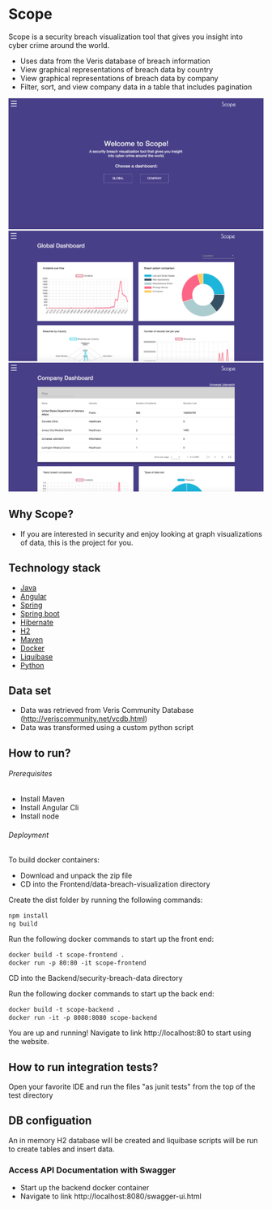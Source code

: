 # Scope

Scope is a security breach visualization tool that gives you insight into cyber crime around the world.
 
  * Uses data from the Veris database of breach information
  * View graphical representations of breach data by country
  * View graphical representations of breach data by company
  * Filter, sort, and view company data in a table that includes pagination
  
  ![alt tag](https://github.com/CodeByAlex/Data-Breach-Visualization/blob/master/images/home-screen.png)
  ![alt tag](https://github.com/CodeByAlex/Data-Breach-Visualization/blob/master/images/global-dash.png)
  ![alt tag](https://github.com/CodeByAlex/Data-Breach-Visualization/blob/master/images/company-dash.png)
 
## Why Scope?

  - If you are interested in security and enjoy looking at graph visualizations of data, this is the project for you.

## Technology stack
 
 * [Java](https://www.java.com/)
 * [Angular](https://angular.io/)
 * [Spring](http://docs.spring.io/)
 * [Spring boot](http://docs.spring.io/spring-boot/)
 * [Hibernate](http://projects.spring.io/spring-data/) 
 * [H2](www.h2database.com)
 * [Maven](https://maven.apache.org/)
 * [Docker](https://www.docker.com/)
 * [Liquibase](https://www.liquibase.org/)
 * [Python](https://www.python.org/)

## Data set

* Data was retrieved from Veris Community Database (http://veriscommunity.net/vcdb.html)
* Data was transformed using a custom python script

## How to run?

###### _Prerequisites_
 * Install Maven
 * Install Angular Cli
 * Install node
 
###### _Deployment_
To build docker containers:

* Download and unpack the zip file
* CD into the Frontend/data-breach-visualization directory

Create the dist folder by running the following commands:
```
npm install
ng build
```
Run the following docker commands to start up the front end:
 ```
docker build -t scope-frontend .
docker run -p 80:80 -it scope-frontend
 ```
CD into the Backend/security-breach-data directory

Run the following docker commands to start up the back end:
 ```
docker build -t scope-backend .
docker run -it -p 8080:8080 scope-backend
 ```
You are up and running! Navigate to link http://localhost:80 to start using the website.
 
## How to run integration tests?

Open your favorite IDE and run the files "as junit tests" from the top of the test directory  

## DB configuation

An in memory H2 database will be created and liquibase scripts will be run to create tables and insert data.

### Access API Documentation with Swagger
* Start up the backend docker container
* Navigate to link http://localhost:8080/swagger-ui.html
